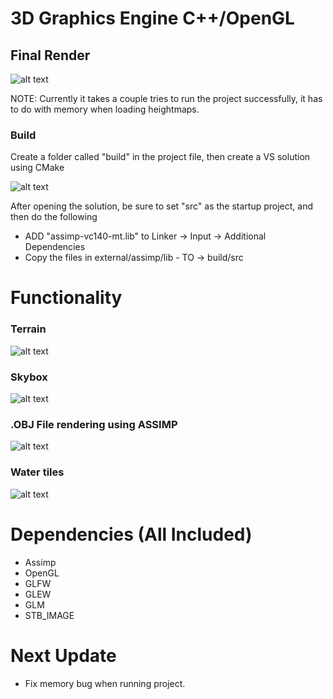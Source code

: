 # 3D Graphics Engine C++/OpenGL

## Final Render

![alt text](https://github.com/amrtsg/GameEngineCPP/blob/master/githubpics/OpenGLScene.gif?raw=true)

NOTE: Currently it takes a couple tries to run the project successfully, it has to do with memory when loading heightmaps.

### Build

Create a folder called "build" in the project file, then create a VS solution using CMake

![alt text](https://github.com/amrtsg/GameEngineCPP/blob/master/githubpics/cmake.png?raw=true)

After opening the solution, be sure to set "src" as the startup project, and then do the following

 - ADD "assimp-vc140-mt.lib" to Linker -> Input -> Additional Dependencies
 - Copy the files in external/assimp/lib  - TO -> build/src

# Functionality

### Terrain

![alt text](https://github.com/amrtsg/GameEngineCPP/blob/master/githubpics/terrain.png?raw=true)

### Skybox

![alt text](https://github.com/amrtsg/GameEngineCPP/blob/master/githubpics/skybox.png?raw=true)

### .OBJ File rendering using ASSIMP

![alt text](https://github.com/amrtsg/GameEngineCPP/blob/master/githubpics/3dobj.png?raw=true)

### Water tiles
![alt text](https://github.com/amrtsg/GameEngineCPP/blob/master/githubpics/watertile.png?raw=true)

# Dependencies (All Included)

 - Assimp
 - OpenGL
 - GLFW
 - GLEW
 - GLM
 - STB_IMAGE

# Next Update

 - Fix memory bug when running project.
